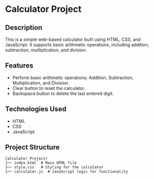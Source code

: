 # Calculator Project

## Description
This is a simple web-based calculator built using HTML, CSS, and JavaScript. It supports basic arithmetic operations, including addition, subtraction, multiplication, and division.

## Features
- Perform basic arithmetic operations: Addition, Subtraction, Multiplication, and Division.
- Clear button to reset the calculator.
- Backspace button to delete the last entered digit.

## Technologies Used
- HTML
- CSS
- JavaScript

## Project Structure
```
Calculator Project/
├── index.html  # Main HTML file
├── style.css   # Styling for the calculator
├── calculator.js  # JavaScript logic for functionality
```
